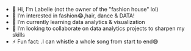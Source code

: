 - 👋 Hi, I’m Labelle (not the owner of the "fashion house" lol)
- 👀 I’m interested in fashion😂,hair, dance & DATA!
- 🌱 I’m currently learning data analytics & visualization
- 💞️ I’m looking to collaborate on data analytics projects to sharpen my skills
- ⚡ Fun fact: .I can whistle a whole song from start to end😅

<!---
Labelle-W/Labelle-W is a ✨ special ✨ repository because its `README.md` (this file) appears on your GitHub profile.
You can click the Preview link to take a look at your changes.
--->
